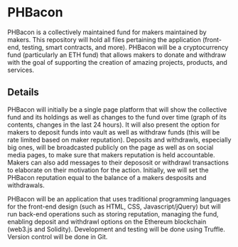 # PHBacon

PHBacon is a collectively maintained fund for makers maintained by makers. This repository will hold all files pertaining the application (front-end, testing, smart contracts, and more). PHBacon will be a cryptocurrency fund (particularly an ETH fund) that allows makers to donate and withdraw with the goal of supporting the creation of amazing projects, products, and services.

## Details

PHBacon will initially be a single page platform that will show the collective fund and its holdings as well as changes to the fund over time (graph of its contents, changes in the last 24 hours). It will also present the option for makers to deposit funds into vault as well as withdraw funds (this will be rate limited based on maker reputation). Deposits and withdrawls, especially big ones, will be broadcasted publicly on the page as well as on social media pages, to make sure that makers reputation is held accountable. Makers can also add messages to their depososit or withdrawl transactions to elaborate on their motivation for the action. Initially, we will set the PHBacon reputation equal to the balance of a makers desposits and withdrawals. 

PHBacon will be an application that uses traditional programming languages for the front-end design (such as HTML, CSS, Javascript/jQuery) but will run back-end operations such as storing reputation, managing the fund, enabling deposit and withdrawl options on the Ethereum blockchain (web3.js and Solidity). Development and testing will be done using Truffle. Version control will be done in Git.
